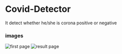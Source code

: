 # Covid-Detector
It detect whether he/she is corona positive or negative
### images
![first page](https://user-images.githubusercontent.com/56379093/84264063-2d075a00-ab3e-11ea-8107-cf00252db8bd.png)
![result page](https://user-images.githubusercontent.com/56379093/84264067-30024a80-ab3e-11ea-9a0c-09ed906466e1.png)

